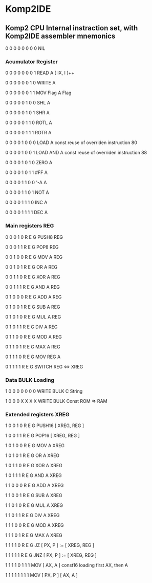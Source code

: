 # Komp2IDE

## Komp2 CPU Internal instraction set, with Komp2IDE assembler mnemonics

0	0	0	0	0	0	0	0	NIL			

### Acumulator Register											

0	0	0	0	0	0	0	1	READ	A	[ IX, I ]++	

0	0	0	0	0	0	1	0	WRITE	A		

0	0	0	0	0	0	1	1	MOV Flag	A	Flag	

0	0	0	0	0	1	0	0	SHL	A		

0	0	0	0	0	1	0	1	SHR	A		

0	0	0	0	0	1	1	0	ROTL	A		

0	0	0	0	0	1	1	1	ROTR	A		

0	0	0	0	1	0	0	0	LOAD	A	const	reuse of overriden instruction 80

0	0	0	0	1	0	0	1	LOAD AND	A	const	reuse of overriden instruction 88

0	0	0	0	1	0	1	0	ZERO	A		

0	0	0	0	1	0	1	1	#FF	A		

0	0	0	0	1	1	0	0	'-A	A		

0	0	0	0	1	1	0	1	NOT	A		

0	0	0	0	1	1	1	0	INC	A		

0	0	0	0	1	1	1	1	DEC	A		

### Main registers REG				

0	0	0	1	0	R	E	G	PUSH8	REG		

0	0	0	1	1	R	E	G	POP8	REG		

0	0	1	0	0	R	E	G	MOV	A	REG	

0	0	1	0	1	R	E	G	OR	A	REG	

0	0	1	1	0	R	E	G	XOR	A	REG	

0	0	1	1	1	R	E	G	AND	A	REG	

0	1	0	0	0	R	E	G	ADD	A	REG	

0	1	0	0	1	R	E	G	SUB	A	REG	

0	1	0	1	0	R	E	G	MUL	A	REG	

0	1	0	1	1	R	E	G	DIV	A	REG	

0	1	1	0	0	R	E	G	MOD	A	REG	

0	1	1	0	1	R	E	G	MAX	A	REG	

0	1	1	1	0	R	E	G	MOV	REG	A	

0	1	1	1	1	R	E	G	SWITCH	REG <=> XREG		

### Data BULK Loading											

1	0	0	0	0	0	0	0	WRITE BULK		C String	

1	0	0	0	X	X	X	X	WRITE BULK Const		ROM => RAM	

### Extended registers XREG								

1	0	0	1	0	R	E	G	PUSH16	[ XREG, REG ]		

1	0	0	1	1	R	E	G	POP16	[ XREG, REG ]		

1	0	1	0	0	R	E	G	MOV	A	XREG	

1	0	1	0	1	R	E	G	OR	A	XREG	

1	0	1	1	0	R	E	G	XOR	A	XREG	

1	0	1	1	1	R	E	G	AND	A	XREG	

1	1	0	0	0	R	E	G	ADD	A	XREG	

1	1	0	0	1	R	E	G	SUB	A	XREG	

1	1	0	1	0	R	E	G	MUL	A	XREG	

1	1	0	1	1	R	E	G	DIV	A	XREG	

1	1	1	0	0	R	E	G	MOD	A	XREG

1	1	1	0	1	R	E	G	MAX	A	XREG	

1	1	1	1	0	R	E	G	JZ	[ PX, P ] := [ XREG, REG ]	

1	1	1	1	1	R	E	G	JNZ	[ PX, P ] := [ XREG, REG ]	

1	1	1	1	0	1	1	1	MOV [ AX, A ] const16			loading first AX, then A

1	1	1	1	1	1	1	1	MOV [ PX, P ] [ AX, A ] 			

